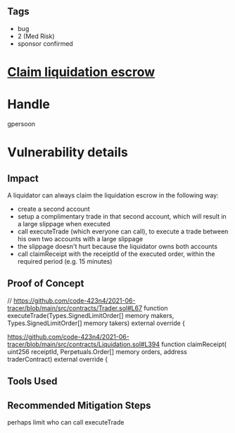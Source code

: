 ## Tags

- bug
- 2 (Med Risk)
- sponsor confirmed

# [Claim liquidation escrow](https://github.com/code-423n4/2021-06-tracer-findings/issues/2) 

# Handle

gpersoon


# Vulnerability details

## Impact
A liquidator can always claim the liquidation escrow in the following way:
- create a second account
- setup a complimentary trade in that second account, which will result in a large slippage when executed
- call executeTrade (which everyone can call), to execute a trade between his own two accounts with a large slippage
- the slippage doesn't hurt because the liquidator owns both accounts
- call claimReceipt with the receiptId of the executed order, within the required period (e.g. 15 minutes)

## Proof of Concept
 
// https://github.com/code-423n4/2021-06-tracer/blob/main/src/contracts/Trader.sol#L67
function executeTrade(Types.SignedLimitOrder[] memory makers, Types.SignedLimitOrder[] memory takers) external override {

https://github.com/code-423n4/2021-06-tracer/blob/main/src/contracts/Liquidation.sol#L394
 function claimReceipt( uint256 receiptId, Perpetuals.Order[] memory orders, address traderContract) external override {

## Tools Used

## Recommended Mitigation Steps
perhaps limit who can call executeTrade 

